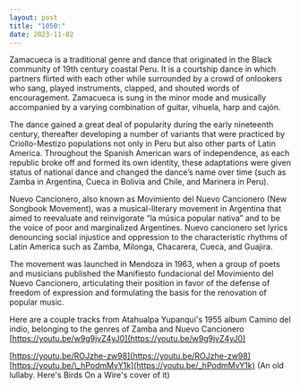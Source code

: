 ```yaml
---
layout: post
title: "1050:"
date: 2023-11-02
---
```


Zamacueca is a traditional genre and dance that originated in the Black community of 19th century coastal Peru. It is a courtship dance in which partners flirted with each other while surrounded by a crowd of onlookers who sang, played instruments, clapped, and shouted words of encouragement. Zamacueca is sung in the minor mode and musically accompanied by a varying combination of guitar, vihuela, harp and cajón.

The dance gained a great deal of popularity during the early nineteenth century, thereafter developing a number of variants that were practiced by Criollo-Mestizo populations not only in Peru but also other parts of Latin America. Throughout the Spanish American wars of independence, as each republic broke off and formed its own identity, these adaptations were given status of national dance and changed the dance’s name over time (such as Zamba in Argentina, Cueca in Bolivia and Chile, and Marinera in Peru).

Nuevo Cancionero, also known as Movimiento del Nuevo Cancionero (New Songbook Movement), was a musical-literary movement in Argentina that aimed to reevaluate and reinvigorate “la música popular nativa” and to be the voice of poor and marginalized Argentines. Nuevo cancionero set lyrics denouncing social injustice and oppression to the characteristic rhythms of Latin America such as Zamba, Milonga, Chacarera, Cueca, and Guajira.

The movement was launched in Mendoza in 1963, when a group of poets and musicians published the Manifiesto fundacional del Movimiento del Nuevo Cancionero, articulating their position in favor of the defense of freedom of expression and formulating the basis for the renovation of popular music.

Here are a couple tracks from Atahualpa Yupanqui's 1955 album Camino del indio, belonging to the genres of Zamba and Nuevo Cancionero  
[https://youtu.be/w9g9jvZ4yJ0](https://youtu.be/w9g9jvZ4yJ0)

[https://youtu.be/ROJzhe-zw98](https://youtu.be/ROJzhe-zw98)  
[https://youtu.be/\_hPodmMvY1k](https://youtu.be/_hPodmMvY1k) (An old lullaby. Here's Birds On a Wire's cover of it)
